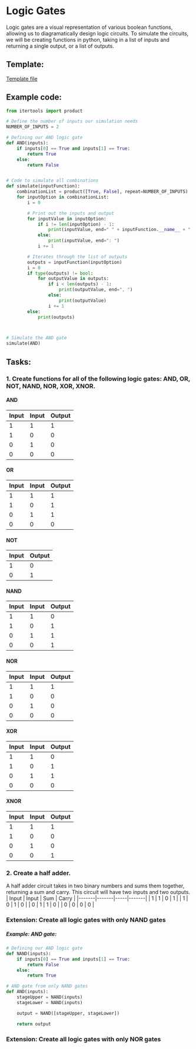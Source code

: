 # Logic Gates
Logic gates are a visual representation of various boolean functions, allowing us to diagramatically design logic circuits. To simulate the circuits, we will be creating functions in python, taking in a list of inputs and returning a single output, or a list of outputs.
## Template:
[Template file](template.md)

## Example code:
```python
from itertools import product

# Define the number of inputs our simulation needs
NUMBER_OF_INPUTS = 2

# Defining our AND logic gate
def AND(inputs):
    if inputs[0] == True and inputs[1] == True:
        return True
    else:
        return False


# Code to simulate all combinations
def simulate(inputFunction):
    combinationList = product([True, False], repeat=NUMBER_OF_INPUTS)
    for inputOption in combinationList:
        i = 0

        # Print out the inputs and output
        for inputValue in inputOption:
            if i != len(inputOption) - 1:
                print(inputValue, end=" " + inputFunction.__name__ + " ")
            else:
                print(inputValue, end=": ")
            i += 1

        # Iterates through the list of outputs
        outputs = inputFunction(inputOption)
        i = 0
        if type(outputs) != bool:
            for outputValue in outputs:
                if i < len(outputs) - 1:
                    print(outputValue, end=", ")
                else:
                    print(outputValue)
                i += 1
        else:
            print(outputs)



# Simulate the AND gate
simulate(AND)
```

## Tasks:
### 1. Create functions for all of the following logic gates: AND, OR, NOT, NAND, NOR, XOR, XNOR.
#### AND
| Input | Input | Output |
|-------|-------|--------|
| 1     | 1     | 1      |
| 1     | 0     | 0      |
| 0     | 1     | 0      |
| 0     | 0     | 0      |


#### OR
| Input | Input | Output |
|-------|-------|--------|
| 1     | 1     | 1      |
| 1     | 0     | 1      |
| 0     | 1     | 1      |
| 0     | 0     | 0      |


#### NOT
| Input | Output |
|-------|--------|
| 1     | 0      |
| 0     | 1      |


#### NAND
| Input | Input | Output |
|-------|-------|--------|
| 1     | 1     | 0      |
| 1     | 0     | 1      |
| 0     | 1     | 1      |
| 0     | 0     | 1      |


#### NOR
| Input | Input | Output |
|-------|-------|--------|
| 1     | 1     | 1      |
| 1     | 0     | 0      |
| 0     | 1     | 0      |
| 0     | 0     | 0      |


#### XOR
| Input | Input | Output |
|-------|-------|--------|
| 1     | 1     | 0      |
| 1     | 0     | 1      |
| 0     | 1     | 1      |
| 0     | 0     | 0      |


#### XNOR
| Input | Input | Output |
|-------|-------|--------|
| 1     | 1     | 1      |
| 1     | 0     | 0      |
| 0     | 1     | 0      |
| 0     | 0     | 1      |

### 2. Create a half adder.
A half adder circuit takes in two binary numbers and sums them together, returning a sum and carry. This circuit will have two inputs and two outputs.
| Input | Input | Sum | Carry |
|-------|-------|-----|-------|
| 1     | 1     | 0   | 1     |
| 1     | 0     | 1   | 0     |
| 0     | 1     | 1   | 0     |
| 0     | 0     | 0   | 0     |

### Extension: Create all logic gates with only NAND gates 
##### Example: AND gate:
```python
# Defining our AND logic gate
def NAND(inputs):
    if inputs[0] == True and inputs[1] == True:
        return False
    else:
        return True

# AND gate from only NAND gates
def AND(inputs):
    stageUpper = NAND(inputs)
    stageLower = NAND(inputs)

    output = NAND([stageUpper, stageLower])

    return output
```

### Extension: Create all logic gates with only NOR gates
